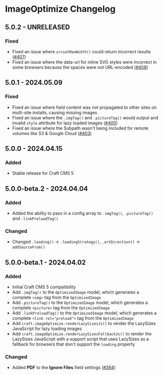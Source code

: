 # ImageOptimize Changelog

## 5.0.2 - UNRELEASED
### Fixed
* Fixed an issue where `srcsetMaxWidth()` could return incorrect results ([#407](https://github.com/nystudio107/craft-imageoptimize/issues/407))
* Fixed an issue where the data-uri for inline SVG styles were incorrect in some browsers because the spaces were not URL-encoded ([#408](https://github.com/nystudio107/craft-imageoptimize/issues/408))

## 5.0.1 - 2024.05.09
### Fixed
* Fixed an issue where field content was not propagated to other sites on multi-site installs, causing missing images
* Fixed an issue where the `.imgTag()` and `.pictureTag()` would output and invalid `style` attribute for lazy loaded images ([#400](https://github.com/nystudio107/craft-imageoptimize/issues/400))
* Fixed an issue where the Subpath wasn't being included for remote volumes like S3 & Google Cloud ([#403](https://github.com/nystudio107/craft-imageoptimize/issues/403))

## 5.0.0 - 2024.04.15
### Added
* Stable release for Craft CMS 5

## 5.0.0-beta.2 - 2024.04.04
### Added
* Added the ability to pass in a config array to `.imgTag()`, `.pictureTag()` and `.linkPreloadTag()`

### Changed
* Changed `.loading()` → `.loadingStrategy()`, `.artDirection()` → `addSourceFrom()`

## 5.0.0-beta.1 - 2024.04.02
### Added
* Initial Craft CMS 5 compatibility
* Add `.imgTag()` to the `OptimizedImage` model, which generates a complete `<img>` tag from the `OptimizedImage`
* Add `.pictureTag()` to the `OptimizedImage` model, which generates a complete `<picture>` tag from the `OptimizedImage`
* Add `.linkPreloadTag()` to the `OptimizedImage` model, which generates a complete `<link rel="preload">` tag from the `OptimizedImage`
* Add `craft.imageOptimize.renderLazySizesJs()` to render the LazySizes JavaScript for lazy loading images
* Add `craft.imageOptimize.renderLazySizesFallbackJs()` to render the LazySizes JavaScript with a support script that uses LazySizes as a fallback for browsers that don't support the `loading` property

### Changed
* Added **PDF** to the **Ignore Files** field settings ([#364](https://github.com/nystudio107/craft-imageoptimize/issues/364))
